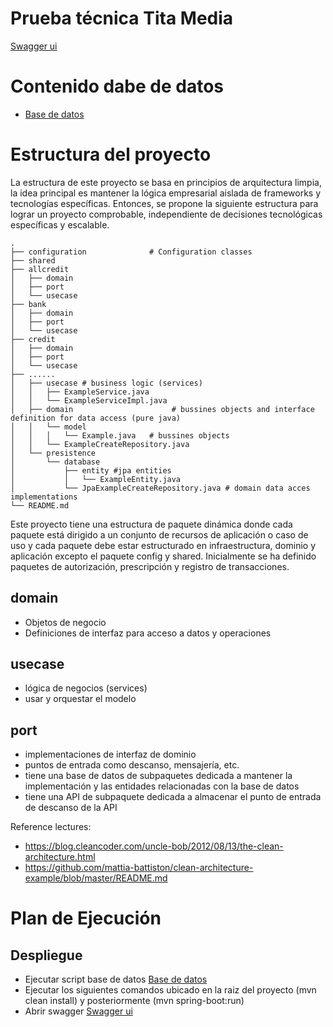 # Prueba técnica Tita Media

[Swagger ui](http://localhost:8080/api/tita-media/docs/swagger-ui/index.html)

Contenido dabe de datos
=================


* [Base de datos](src/main/resources/scritp.sql)


Estructura del proyecto
=================
La estructura de este proyecto se basa en principios de arquitectura limpia,
la idea principal es mantener la lógica empresarial aislada de
frameworks y tecnologías específicas. Entonces, se propone la siguiente estructura
para lograr un proyecto comprobable, independiente de decisiones tecnológicas específicas
y escalable.

    .
    ├── configuration              # Configuration classes
    ├── shared
    ├── allcredit
    │   ├── domain
    │   ├── port
    │   └── usecase
    ├── bank
    │   ├── domain
    │   ├── port
    │   └── usecase
    ├── credit
    │   ├── domain
    │   ├── port
    │   └── usecase
    ├── ......
    │   ├── usecase # business logic (services)
    │   │   ├── ExampleService.java
    │   │   └── ExampleServiceImpl.java
    │   ├── domain                      # bussines objects and interface definition for data access (pure java)
    │   │   └── model
    │   │   │   └── Example.java   # bussines objects
    │   │   └── ExampleCreateRepository.java
    │   └── presistence
    │       └── database
    │           ├── entity #jpa entities
    │           │   └── ExampleEntity.java
    │           └── JpaExampleCreateRepository.java # domain data acces implementations
    └── README.md

Este proyecto tiene una estructura de paquete dinámica donde cada paquete está dirigido a un
conjunto de recursos de aplicación o caso de uso y cada paquete debe estar estructurado en
infraestructura, dominio y aplicación excepto el paquete config y shared.
Inicialmente se ha definido paquetes de autorización, prescripción y registro de transacciones.
## domain
- Objetos de negocio
- Definiciones de interfaz para acceso a datos y operaciones

## usecase
- lógica de negocios  (services) 
- usar y orquestar el modelo

## port
- implementaciones de interfaz de dominio
- puntos de entrada como descanso, mensajería, etc.
- tiene una base de datos de subpaquetes dedicada a mantener la implementación y las entidades relacionadas con la base de datos
- tiene una API de subpaquete dedicada a almacenar el punto de entrada de descanso de la API


Reference lectures:
- https://blog.cleancoder.com/uncle-bob/2012/08/13/the-clean-architecture.html
- https://github.com/mattia-battiston/clean-architecture-example/blob/master/README.md

Plan de Ejecución
=================

## Despliegue
- Ejecutar script base de datos [Base de datos](src/main/resources/scritp.sql)
- Ejecutar los siguientes comandos ubicado en la raiz del proyecto 
(mvn clean install) y posteriormente (mvn spring-boot:run)
- Abrir swagger
  [Swagger ui](http://localhost:8080/api/tita-media/docs/swagger-ui/index.html)
